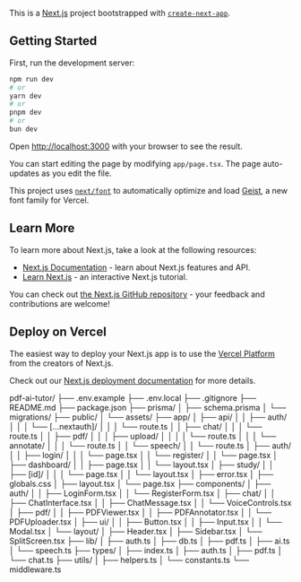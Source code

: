 This is a [Next.js](https://nextjs.org) project bootstrapped with [`create-next-app`](https://nextjs.org/docs/app/api-reference/cli/create-next-app).

## Getting Started

First, run the development server:

```bash
npm run dev
# or
yarn dev
# or
pnpm dev
# or
bun dev
```

Open [http://localhost:3000](http://localhost:3000) with your browser to see the result.

You can start editing the page by modifying `app/page.tsx`. The page auto-updates as you edit the file.

This project uses [`next/font`](https://nextjs.org/docs/app/building-your-application/optimizing/fonts) to automatically optimize and load [Geist](https://vercel.com/font), a new font family for Vercel.

## Learn More

To learn more about Next.js, take a look at the following resources:

- [Next.js Documentation](https://nextjs.org/docs) - learn about Next.js features and API.
- [Learn Next.js](https://nextjs.org/learn) - an interactive Next.js tutorial.

You can check out [the Next.js GitHub repository](https://github.com/vercel/next.js) - your feedback and contributions are welcome!

## Deploy on Vercel

The easiest way to deploy your Next.js app is to use the [Vercel Platform](https://vercel.com/new?utm_medium=default-template&filter=next.js&utm_source=create-next-app&utm_campaign=create-next-app-readme) from the creators of Next.js.

Check out our [Next.js deployment documentation](https://nextjs.org/docs/app/building-your-application/deploying) for more details.


pdf-ai-tutor/
├── .env.example
├── .env.local
├── .gitignore
├── README.md
├── package.json
├── prisma/
│   ├── schema.prisma
│   └── migrations/
├── public/
│   └── assets/
├── app/
│   ├── api/
│   │   ├── auth/
│   │   │   └── [...nextauth]/
│   │   │       └── route.ts
│   │   ├── chat/
│   │   │   └── route.ts
│   │   ├── pdf/
│   │   │   ├── upload/
│   │   │   │   └── route.ts
│   │   │   └── annotate/
│   │   │       └── route.ts
│   │   └── speech/
│   │       └── route.ts
│   ├── auth/
│   │   ├── login/
│   │   │   └── page.tsx
│   │   └── register/
│   │       └── page.tsx
│   ├── dashboard/
│   │   ├── page.tsx
│   │   └── layout.tsx
│   ├── study/
│   │   ├── [id]/
│   │   │   └── page.tsx
│   │   └── layout.tsx
│   ├── error.tsx
│   ├── globals.css
│   ├── layout.tsx
│   └── page.tsx
├── components/
│   ├── auth/
│   │   ├── LoginForm.tsx
│   │   └── RegisterForm.tsx
│   ├── chat/
│   │   ├── ChatInterface.tsx
│   │   ├── ChatMessage.tsx
│   │   └── VoiceControls.tsx
│   ├── pdf/
│   │   ├── PDFViewer.tsx
│   │   ├── PDFAnnotator.tsx
│   │   └── PDFUploader.tsx
│   ├── ui/
│   │   ├── Button.tsx
│   │   ├── Input.tsx
│   │   └── Modal.tsx
│   └── layout/
│       ├── Header.tsx
│       ├── Sidebar.tsx
│       └── SplitScreen.tsx
├── lib/
│   ├── auth.ts
│   ├── db.ts
│   ├── pdf.ts
│   ├── ai.ts
│   └── speech.ts
├── types/
│   ├── index.ts
│   ├── auth.ts
│   ├── pdf.ts
│   └── chat.ts
├── utils/
│   ├── helpers.ts
│   └── constants.ts
└── middleware.ts